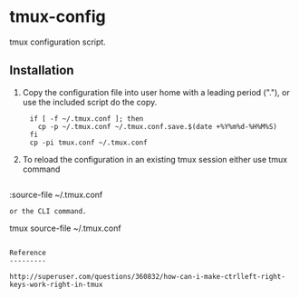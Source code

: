 tmux-config
===========

tmux configuration script.

Installation
------------

1. Copy the configuration file into user home with a leading period ("."), or use the included script do the copy.
```
     if [ -f ~/.tmux.conf ]; then
       cp -p ~/.tmux.conf ~/.tmux.conf.save.$(date +%Y%m%d-%H%M%S)
     fi
     cp -pi tmux.conf ~/.tmux.conf
```
2. To reload the configuration in an existing tmux session either use tmux command
    ```
:source-file ~/.tmux.conf
```
or the CLI command.
```
tmux source-file ~/.tmux.conf
```

Reference
---------

http://superuser.com/questions/360832/how-can-i-make-ctrlleft-right-keys-work-right-in-tmux
 
